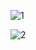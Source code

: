![1](https://github.com/AbdullaAlAzim/SQA-projects/assets/40749383/81bef772-ab29-4ace-8873-9989f36e48c2)

![2](https://github.com/AbdullaAlAzim/SQA-projects/assets/40749383/170ae4f4-c38b-475a-89f7-eb60560075d6)
